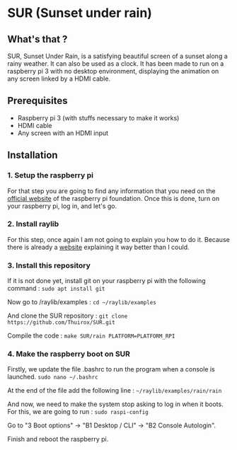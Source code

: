 # SUR (Sunset under rain)

## What's that ?
SUR, Sunset Under Rain, is a satisfying beautiful screen of a sunset along a rainy weather. It can also be used as a clock. It has been made to run on a raspberry pi 3 with no desktop environment, displaying the animation on any screen linked by a HDMI cable.

## Prerequisites
* Raspberry pi 3 (with stuffs necessary to make it works)
* HDMI cable
* Any screen with an HDMI input

## Installation

### 1. Setup the raspberry pi
For that step you are going to find any information that you need on the [official website](https://www.raspberrypi.org/documentation/) of the raspberry pi foundation.
Once this is done, turn on your raspberry pi, log in, and let's go.

### 2. Install raylib
For this step, once again I am not going to explain you how to do it. Because there is already a [website](https://github.com/raysan5/raylib/wiki/Working-on-Raspberry-Pi) explaining it way better than I could.

### 3. Install this repository
If it is not done yet, install git on your raspberry pi with the following command : ```sudo apt install git```

Now go to /raylib/examples : ```cd ~/raylib/examples```

And clone the SUR repository :  ```git clone https://github.com/Thuirox/SUR.git```

Compile the code : ```make SUR/rain PLATFORM=PLATFORM_RPI```

### 4. Make the raspberry boot on SUR
Firstly, we update the file .bashrc to run the program when a console is launched.
```sudo nano ~/.bashrc```

At the end of the file add the following line : ```~/raylib/examples/rain/rain```

And now, we need to make the system stop asking to log in when it boots. For this, we are going to run : ```sudo raspi-config```

Go to "3 Boot options" -> "B1 Desktop / CLI" -> "B2 Console Autologin".

Finish and reboot the raspberry pi.